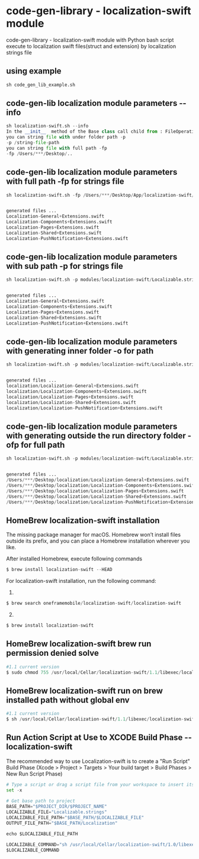 # code-gen-library - localization-swift module
code-gen-library - localization-swift module with Python bash script execute to localization swift files(struct and extension) by localization strings file


## using example
```python
sh code_gen_lib_example.sh
```

## code-gen-lib localization module parameters --info
```python
sh localization-swift.sh --info                                            
In the __init__  method of the Base class call child from : FileOperation
you can string file with under folder path -p
-p /string-file-path
you can string file with full path -fp
-fp /Users/***/Desktop/..
```


## code-gen-lib localization module parameters with full path -fp for strings file
```python
sh localization-swift.sh -fp /Users/***/Desktop/App/localization-swift/Localizable.strings


generated files ...
Localization-General+Extensions.swift
Localization-Components+Extensions.swift
Localization-Pages+Extensions.swift
Localization-Shared+Extensions.swift
Localization-PushNotification+Extensions.swift
```

## code-gen-lib localization module parameters  with sub path -p for strings file
```python
sh localization-swift.sh -p modules/localization-swift/Localizable.strings


generated files ...
Localization-General+Extensions.swift
Localization-Components+Extensions.swift
Localization-Pages+Extensions.swift
Localization-Shared+Extensions.swift
Localization-PushNotification+Extensions.swift
```

## code-gen-lib localization module parameters with generating inner folder -o for path
```python
sh localization-swift.sh -p modules/localization-swift/Localizable.strings -o localization


generated files ...
localization/Localization-General+Extensions.swift
localization/Localization-Components+Extensions.swift
localization/Localization-Pages+Extensions.swift
localization/Localization-Shared+Extensions.swift
localization/Localization-PushNotification+Extensions.swift
```

## code-gen-lib localization module parameters with generating outside the run directory folder -ofp for full path
```python
sh localization-swift.sh -p modules/localization-swift/Localizable.strings -ofp /Users/***/Desktop/localization


generated files ...
/Users/***/Desktop/localization/Localization-General+Extensions.swift
/Users/***/Desktop/localization/Localization-Components+Extensions.swift
/Users/***/Desktop/localization/Localization-Pages+Extensions.swift
/Users/***/Desktop/localization/Localization-Shared+Extensions.swift
/Users/***/Desktop/localization/Localization-PushNotification+Extensions.swift
```


## HomeBrew localization-swift installation
The missing package manager for macOS.  Homebrew won’t install files outside its prefix, and you can place a Homebrew installation wherever you like.

After installed Homebrew, execute following commands
```python
$ brew install localization-swift --HEAD
```
For localization-swift installation, run the following command:

1.
```python
$ brew search oneframemobile/localization-swift/localization-swift
```

2.
```python
$ brew install localization-swift
```

## HomeBrew localization-swift brew run permission denied solve
```python
#1.1 current version
$ sudo chmod 755 /usr/local/Cellar/localization-swift/1.1/libexec/localization-swift.sh

```

## HomeBrew localization-swift run on brew installed path without global env 
```python
#1.1 current version
$ sh /usr/local/Cellar/localization-swift/1.1/libexec/localization-swift.sh -p Localizable.strings

```
## Run Action Script at Use to XCODE Build Phase  --localization-swift
The recommended way to use Localization-swift is to create a "Run Script" Build Phase (Xcode > Project > Targets > Your build target > Build Phases > New Run Script Phase)
```python
# Type a script or drag a script file from your workspace to insert its path.
set -x
 
# Get base path to project
BASE_PATH="$PROJECT_DIR/$PROJECT_NAME"
LOCALIZABLE_FILE="Localizable.strings"
LOCALIZABLE_FILE_PATH="$BASE_PATH/$LOCALIZABLE_FILE"
OUTPUT_FILE_PATH="$BASE_PATH/Localization"

echo $LOCALIZABLE_FILE_PATH

LOCALIZABLE_COMMAND="sh /usr/local/Cellar/localization-swift/1.0/libexec/localization-swift.sh -fp "$LOCALIZABLE_FILE_PATH" -ofp "$OUTPUT_FILE_PATH
$LOCALIZABLE_COMMAND

```